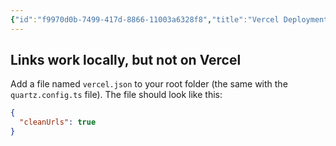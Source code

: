 ```yaml
---
{"id":"f9970d0b-7499-417d-8866-11003a6328f8","title":"Vercel Deployment","description":"Fixes for issues related to Vercel deployment of Quartz.","publish":true,"date_created":"Wednesday, October 9th 2024, 10:28:48 pm","date_modified":"Wednesday, October 9th 2024, 10:30:53 pm","editing_lock":true,"live_preview":true,"cssclasses":["mado-heading"],"path":"Quartz/Troubleshooting/Vercel Deployment.md","permalink":"/quartz/troubleshooting/vercel-deployment/","PassFrontmatter":true}
---
```



## Links work locally, but not on Vercel

Add a file named `vercel.json` to your root folder (the same with the `quartz.config.ts` file). The file should look like this:

```json
{
  "cleanUrls": true
}
```

